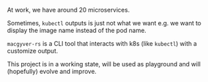 At work, we have around 20 microservices.

Sometimes, `kubectl` outputs is just not what we want e.g. we want to display the image name instead of the pod name.

`macgyver-rs` is a CLI tool that interacts with k8s (like `kubectl`) with a customize output.

This project is in a working state, will be used as playground and will (hopefully) evolve and improve.

